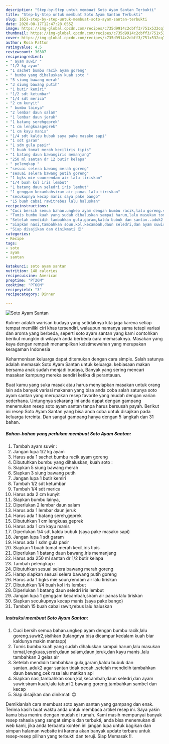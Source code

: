 ```yaml
---
description: "Step-by-Step untuk membuat Soto Ayam Santan Terbukti"
title: "Step-by-Step untuk membuat Soto Ayam Santan Terbukti"
slug: 1651-step-by-step-untuk-membuat-soto-ayam-santan-terbukti
date: 2020-08-17T12:47:28.055Z
image: https://img-global.cpcdn.com/recipes/c735d9914c2cbff3/751x532cq70/soto-ayam-santan-foto-resep-utama.jpg
thumbnail: https://img-global.cpcdn.com/recipes/c735d9914c2cbff3/751x532cq70/soto-ayam-santan-foto-resep-utama.jpg
cover: https://img-global.cpcdn.com/recipes/c735d9914c2cbff3/751x532cq70/soto-ayam-santan-foto-resep-utama.jpg
author: Rosa Patton
ratingvalue: 4.5
reviewcount: 36307
recipeingredient:
- " ayam suwir "
- "1/2 kg ayam"
- "1 sachet bumbu racik ayam goreng"
- " bumbu yang dihaluskan kuah soto "
- "5 siung bawang merah"
- "3 siung bawang putih"
- "1 butir kemiri"
- "1/2 sdt ketumbar"
- "1/4 sdt merica"
- "2 cm kunyit"
- " bumbu lainya"
- "2 lembar daun salam"
- "1 lembar daun jeruk"
- "1 batang serehgeprek"
- "1 cm lengkuasgeprek"
- "1 cm kayu manis"
- "1/4 sdt kaldu bubuk saya pake masako sapi"
- "1 sdt garam"
- "1 sdm gula pasir"
- "1 buah tomat merah keciliris tipis"
- "1 batang daun bawangiris memanjang"
- "250 ml santan dr 12 butir kelapa"
- " pelengkap "
- "sesuai selera bawang merah goreng"
- "sesuai selera bawang putih goreng"
- "1 bgks mie sounrendam air lalu tiriskan"
- "1/4 buah kol iris lembut"
- "1 batang daun seledri iris lembut"
- "1 genggam kecambahsiram air panas lalu tiriskan"
- "secukupnya kecap manis saya pake bango"
- "15 buah cabai rawitrebus lalu haluskan"
recipeinstructions:
- "Cuci bersih semua bahan.ungkep ayam dengan bumbu racik,lalu goreng.suwir2,sisihkan (tulangnya bisa dicampur kedalam kuah biar kaldunya makin mantapp)"
- "Tumis bumbu kuah yang sudah dihaluskan sampai harum,lalu masukan tomat,lengkuas,sereh,daun salam,daun jeruk,dan kayu manis..lalu tambahkan 3 gelas air"
- "Setelah mendidih tambahkan gula,garam,kaldu bubuk dan santan..aduk2 agar santan tidak pecah..setelah mendidih tambahkan daun bawang,cek rasa lalu matikan api"
- "Siapkan nasi,tambahkan soun,kol,kecambah,daun seledri,dan ayam suwir.siram kuah,lalu taburi 2 bawang goreng,tambahkan sambel dan kecap"
- "Siap disajikan dan dinikmati 😊"
categories:
- Recipe
tags:
- soto
- ayam
- santan

katakunci: soto ayam santan 
nutrition: 148 calories
recipecuisine: American
preptime: "PT26M"
cooktime: "PT60M"
recipeyield: "3"
recipecategory: Dinner

---
```



![Soto Ayam Santan](https://img-global.cpcdn.com/recipes/c735d9914c2cbff3/751x532cq70/soto-ayam-santan-foto-resep-utama.jpg)

Kuliner adalah warisan budaya yang setidaknya kita jaga karena setiap tempat memiliki ciri khas tersendiri, walaupun namanya sama tetapi variasi dan aroma yang berbeda, seperti soto ayam santan yang kami contohkan berikut mungkin di wilayah anda berbeda cara memasaknya. Masakan yang kaya dengan rempah menampilkan keistimewahan yang merupakan keragaman Indonesia



Keharmonisan keluarga dapat ditemukan dengan cara simple. Salah satunya adalah memasak Soto Ayam Santan untuk keluarga. kebiasaan makan bersama anak sudah menjadi budaya, Banyak yang sering mencari masakan kampung mereka sendiri ketika di perantauan.

Buat kamu yang suka masak atau harus menyiapkan masakan untuk orang lain ada banyak variasi makanan yang bisa anda coba salah satunya soto ayam santan yang merupakan resep favorite yang mudah dengan varian sederhana. Untungnya sekarang ini anda dapat dengan gampang menemukan resep soto ayam santan tanpa harus bersusah payah.
Berikut ini resep Soto Ayam Santan yang bisa anda coba untuk disajikan pada keluarga tercinta. Dan sangat gampang hanya dengan 5 langkah dan 31 bahan.


<!--inarticleads1-->

##### Bahan-bahan yang perlukan membuat Soto Ayam Santan:

1. Tambah  ayam suwir :
1. Jangan lupa 1/2 kg ayam
1. Harus ada 1 sachet bumbu racik ayam goreng
1. Dibutuhkan  bumbu yang dihaluskan, kuah soto :
1. Siapkan 5 siung bawang merah
1. Siapkan 3 siung bawang putih
1. Jangan lupa 1 butir kemiri
1. Tambah 1/2 sdt ketumbar
1. Tambah 1/4 sdt merica
1. Harus ada 2 cm kunyit
1. Siapkan  bumbu lainya,
1. Diperlukan 2 lembar daun salam
1. Harus ada 1 lembar daun jeruk
1. Harus ada 1 batang sereh,geprek
1. Dibutuhkan 1 cm lengkuas,geprek
1. Harus ada 1 cm kayu manis
1. Diperlukan 1/4 sdt kaldu bubuk (saya pake masako sapi)
1. Jangan lupa 1 sdt garam
1. Harus ada 1 sdm gula pasir
1. Siapkan 1 buah tomat merah kecil,iris tipis
1. Diperlukan 1 batang daun bawang,iris memanjang
1. Harus ada 250 ml santan dr 1/2 butir kelapa
1. Tambah  pelengkap :
1. Dibutuhkan sesuai selera bawang merah goreng
1. Harap siapkan sesuai selera bawang putih goreng
1. Harus ada 1 bgks mie soun,rendam air lalu tiriskan
1. Dibutuhkan 1/4 buah kol iris lembut
1. Diperlukan 1 batang daun seledri iris lembut
1. Jangan lupa 1 genggam kecambah,siram air panas lalu tiriskan
1. Siapkan secukupnya kecap manis (saya pake bango)
1. Tambah 15 buah cabai rawit,rebus lalu haluskan




<!--inarticleads2-->

##### Instruksi membuat  Soto Ayam Santan:

1. Cuci bersih semua bahan.ungkep ayam dengan bumbu racik,lalu goreng.suwir2,sisihkan (tulangnya bisa dicampur kedalam kuah biar kaldunya makin mantapp)
1. Tumis bumbu kuah yang sudah dihaluskan sampai harum,lalu masukan tomat,lengkuas,sereh,daun salam,daun jeruk,dan kayu manis..lalu tambahkan 3 gelas air
1. Setelah mendidih tambahkan gula,garam,kaldu bubuk dan santan..aduk2 agar santan tidak pecah..setelah mendidih tambahkan daun bawang,cek rasa lalu matikan api
1. Siapkan nasi,tambahkan soun,kol,kecambah,daun seledri,dan ayam suwir.siram kuah,lalu taburi 2 bawang goreng,tambahkan sambel dan kecap
1. Siap disajikan dan dinikmati 😊




Demikianlah cara membuat soto ayam santan yang gampang dan enak. Terima kasih buat waktu anda untuk membaca artikel resep ini. Saya yakin kamu bisa meniru dengan mudah di rumah. Kami masih mempunyai banyak resep rahasia yang sangat simple dan terbukti, anda bisa menemukan di web kami, jika anda terbantu konten ini jangan lupa untuk bagikan dan simpan halaman website ini karena akan banyak update terbaru untuk resep-resep pilihan yang terbukti dan teruji. Siap Memasak !!. 
